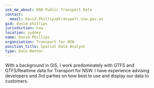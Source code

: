 ```yaml
---
ask_me_about: NSW Public Transport Data
contact:
  email: David.Phillips@transport.nsw.gov.au
gid: david-phillips
jurisdiction: nsw
location: sydney
name: David Phillips
organisation: Transport for NSW
position_title: Spatial Data Analyst
type: Data Mentor
---
```


With a background in GIS, I work predominately with GTFS and GTFS/Realtime data for Transport for NSW. I have experience advising developers and 3rd parties on how best to use and display our data to customers.